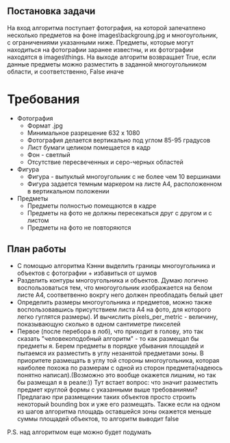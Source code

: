 <h2>Постановка задачи</h2>
<p>На вход алгоритма поступает фотография, на которой запечатлено несколько предметов на фоне images\backgroung.jpg и многоугольник, с ограничениями указанными ниже.
Предметы, которые могут находиться на фотографии заранее известны, и их фотографии находятся в images\things. На выходе алгоритм возвращает True, если данные предметы можно разместить в заданной многоугольником области, и соответственно, False иначе</p>

<h1>Требования</h1>
<ul>
  <li>Фотография
  <ul>
    <li>Формат .jpg</li>
    <li>Минимальное разрешение 632 х 1080 </li>
    <li>Фотография делается вертикально под углом 85-95 градусов</li>
    <li>Лист бумаги целиком помещается в кадр</li>
    <li>Фон - светлый</li>
    <li>Отсутствие пересвеченных и серо-черных областей</li>
    </ul>
  </li>
  <li>Фигура
  <ul>
    <li>Фигура - выпуклый многоугольник с не более чем 10 вершинами</li>
    <li>Фигура задается темным маркером на листе А4, расположенном в вертикальном положении</li>
    </ul>
  </li>
  <li>Предметы
    <ul>
      <li>Предметы полностью помещаются в кадре</li>
      <li>Предметы на фото не должны пересекаться друг с другом и с листом</li>
    <li>Предметы на фото не повторяются</li>
    </ul>
  
  </li>
</ul>

<h2>План работы</h2>
<ul>
<li> С помощью алгоритма Кэнни выделить границы многоугольника и объектов с фотографии + избавиться от шумов</li>
<li>Разделить контуры многоугольника и объектов. Думаю логично воспользоваться тем, что многоугольник изображается на белом листе А4, соответвенно вокргу него должен преобладать белый цвет</li>
  <li>Определить размеры многоугольника и предметов, можно также воспользовавшись присутствием листа А4 на фото, для которого легко гуглятся размеры). И вычислить pixels_per_metric - величину, показывающую сколько в одном сантиметре пикселей</li>
<li>Первое (после перебора в лоб), что приходит в голову, это так сказать "человекоподобный алгоритм" - то как размещал бы предметы я.
  Берем предметы в порядке убывания площадей и пытаемся их разместить в углу незанятой предметами зоны. В приоритете размещать в углу той стороны многоугольника, которая наиболее похожа по размерам с одной из сторон предмета(надеюсь понятно написал).(Возможно это вообще окажется лишним, но так бы размещал я в реале:))
Тут встает вопрос: что значит разместить предмет круглой формы с указанными выше требованиями? Предлагаю при размещении таких объектов просто строить некоторый bounding box и уже его размещать. Также если на одном из шагов алгоритма площадь оставшейся зоны окажется меньше суммы площадей объектов, то алгоритм выводит false</li>
</ul>
<p>P.S. над алгоритмом еще можно будет подумать</p>
